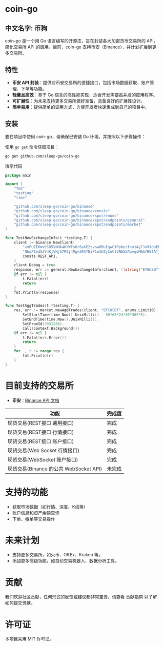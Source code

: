 # coin-go

## 中文名字: 币狗

coin-go 是一个用 Go 语言编写的开源库，旨在封装各大加密货币交易所的 API，简化交易所 API 的调用。目前，coin-go
支持币安（Binance），并计划扩展到更多交易所。

## 特性

- **币安 API 封装**：提供对币安交易所的便捷接口，包括市场数据获取、账户管理、下单等功能。
- **轻量且高效**：基于 Go 语言的高性能实现，适合开发需要高并发的应用程序。
- **可扩展性**：为未来支持更多交易所做好准备，具备良好的扩展性设计。
- **简单易用**：提供简单的调用方式，方便开发者快速集成到自己的项目中。

## 安装

要在项目中使用 coin-go，请确保已安装 Go 环境，并按照以下步骤操作：

使用 `go get` 命令获取项目：

```bash
go get github.com/sleep-go/coin-go
```

演示代码

```go
package main

import (
	"fmt"
	"testing"
	"time"

	"github.com/sleep-go/coin-go/binance"
	"github.com/sleep-go/coin-go/binance/consts"
	"github.com/sleep-go/coin-go/binance/spot/enums"
	"github.com/sleep-go/coin-go/binance/spot/endpoints/general"
	"github.com/sleep-go/coin-go/binance/spot/endpoints/market"
)

func TestNewExchangeInfo(t *testing.T) {
	client := binance.NewClient(
		"vmPUZE6mv9SD5VNHk4HlWFsOr6aKE2zvsw0MuIgwCIPy6utIco14y7Ju91duEh8A",
		"NhqPtmdSJYdKjVHjA7PZj4Mge3R5YNiP1e3UZjInClVN65XAbvqqM6A7H5fATj0j",
		consts.REST_API,
	)
	client.Debug = true
	response, err := general.NewExchangeInfo(client, []string{"ETHUSDT"}, nil).Call(context.Background())
	if err != nil {
		t.Fatal(err)
		return
	}
	fmt.Println(response)
}

func TestAggTrades(t *testing.T) {
	res, err := market.NewAggTrades(client, "BTCUSDT", enums.Limit10).
		SetStartTime(time.Now().UnixMilli() - 60*60*24*30*365*5).
		SetEndTime(time.Now().UnixMilli()).
		SetFromId(3031206).
		Call(context.Background())
	if err != nil {
		t.Fatal(err.Error())
		return
	}
	for _, r := range res {
		fmt.Println(r)
	}
}

```

# 目前支持的交易所

- **币安**：[Binance API 文档](https://developers.binance.com/docs/zh-CN)

| 功能                              | 完成度 |
|---------------------------------|-----|
| 现货交易(REST接口 通用接口)               | 完成  |
| 现货交易(REST接口 行情接口)               | 完成  |
| 现货交易(REST接口 账户接口)               | 完成  |
| 现货交易(Web Socket 行情接口)           | 完成  |
| 现货交易(WebSocket 账户接口)            | 完成  |
| 现货交易(Binance 的公共 WebSocket API) | 未完成 |

# 支持的功能

* 获取市场数据（如行情、深度、K线等）
* 账户信息和资产余额查询
* 下单、撤单等交易操作

# 未来计划

* 支持更多交易所，如火币、OKEx、Kraken 等。
* 添加更多高级功能，如自动交易机器人、数据分析工具。

# 贡献

我们欢迎社区贡献，任何形式的反馈或建议都非常宝贵。请查看 贡献指南 以了解如何提交贡献。

# 许可证

本项目采用 MIT 许可证。
